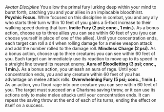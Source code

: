 *Avatar Discipline*
You allow the primal fury lurking deep within your mind to burst forth, catching you and your allies in an implacable bloodthirst.
**Psychic Focus.** While focused on this discipline in combat, you and any ally who starts their turn within 10 feet of you gains a 5-foot increase to their walking speed during that turn.
**Incite Fury (2 psi; conc., 1 min.).** As a bonus action, choose up to three allies you can see within 60 feet of you (you can choose yourself in place of one of the allies). Until your concentration ends, each target can roll a d4 when rolling damage for a melee weapon attack and add the number rolled to the damage roll.
**Mindless Charge (2 psi).** As a bonus action, choose up to three creatures you can see within 60 feet of you. Each target can immediately use its reaction to move up to its speed in a straight line toward its nearest enemy.
**Aura of Bloodletting (3 psi; conc., 1 min.).** As a bonus action, you unleash an aura of rage. Until your concentration ends, you and any creature within 60 feet of you has advantage on melee attack rolls.
**Overwhelming Fury (5 psi; conc., 1 min.).** As an action, you flood rage into one creature you can see within 60 feet of you. The target must succeed on a Charisma saving throw, or it can use its actions only to make melee attacks until your concentration ends. It can repeat the saving throw at the end of each of its turns, ending the effect on itself on a success.